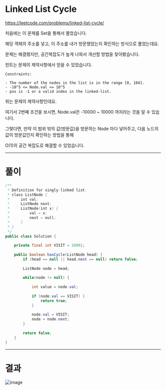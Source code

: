 # Linked List Cycle
https://leetcode.com/problems/linked-list-cycle/

처음에는 이 문제를 Set을 통해서 풀었습니다.

해당 객체의 주소를 넣고, 이 주소를 내가 방문했었는지 확인하는 방식으로 풀었는데요.

문제는 해결했지만, 공간복잡도가 높게 나와서 개선할 방법을 찾아봤습니다.

힌트는 문제의 제약사항에서 얻을 수 있었습니다.

```
Constraints:

- The number of the nodes in the list is in the range [0, 104].
- -10^5 <= Node.val <= 10^5
- pos is -1 or a valid index in the linked-list.
```

위는 문제의 제약사항인데요.

여기서 2번째 조건을 보시면, Node.val은 -10000 ~ 10000 까지라는 것을 알 수 있습니다.

그렇다면, 만약 이 범위 밖의 값(방문값)을 방문하는 Node 마다 넣어주고, 다음 노드의 값이 방문값인지 확인하는 방법을 통해

O(1)의 공간 복잡도로 해결할 수 있었습니다.

----

# 풀이

```java
/**
 * Definition for singly-linked list.
 * class ListNode {
 *     int val;
 *     ListNode next;
 *     ListNode(int x) {
 *         val = x;
 *         next = null;
 *     }
 * }
 */
public class Solution {
    
    private final int VISIT = 10001;
    
    public boolean hasCycle(ListNode head) {
        if (head == null || head.next == null) return false;
        
        ListNode node = head;
        
        while(node != null) {
            
            int value = node.val;
            
            if (node.val == VISIT) {
                return true;
            }
            
            node.val = VISIT;
            node = node.next;
        }
        
        return false;
    }
}
```

----

# 결과

![image](https://user-images.githubusercontent.com/45728407/149086195-77fc0ac0-93e7-4c37-bffb-2af9abd61a96.png)
